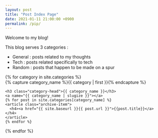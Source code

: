 ```yaml
---
layout: post
title: "Post Index Page"
date: 2021-01-11 21:00:00 +0900
permalink: /pip/
---
```


Welcome to my blog!

This blog serves 3 categories :
- General : posts related to my thoughts
- Tech : posts related specifically to tech
- Random : posts that happen to be made on a spur

<div id="archives">
{% for category in site.categories %}
  <div class="archive-group">
    {% capture category_name %}{{ category | first }}{% endcapture %}
    <div id="#{{ category_name | slugize }}"></div>
    <p></p>

    <h3 class="category-head">{{ category_name }}</h3>
    <a name="{{ category_name | slugize }}"></a>
    {% for post in site.categories[category_name] %}
    <article class="archive-item">
      <h4><a href="{{ site.baseurl }}{{ post.url }}">{{post.title}}</a></h4>
    </article>
    {% endfor %}
  </div>
{% endfor %}
</div>